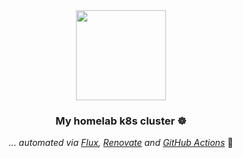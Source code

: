 <div align="center">

<img src="https://github.com/dotcomscripts/k8s-gitops/assets/23641761/27d83d82-8c8a-40f3-8a6a-b85b3db65694" align="center" width="144px" height="144px"/>

### My homelab k8s cluster ☸

_... automated via [Flux](https://fluxcd.io), [Renovate](https://github.com/renovatebot/renovate) and [GitHub Actions](https://github.com/features/actions)_ 🤖

</div>
